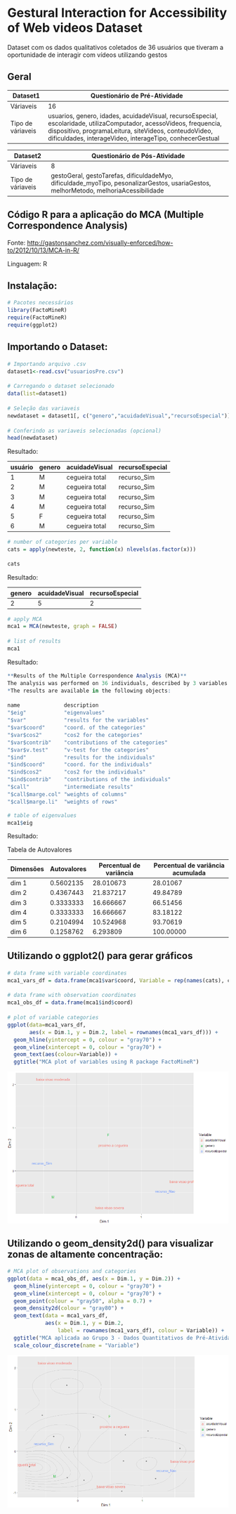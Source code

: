 Gestural Interaction for Accessibility of Web videos Dataset
=====================================

Dataset com os dados qualitativos coletados de 36 usuários que tiveram a oportunidade de interagir com vídeos utilizando gestos

Geral
----------

Dataset1 | Questionário de Pré-Atividade
------------ | -------------
Váriaveis | 16
Tipo de váriaveis | usuarios, genero, idades, acuidadeVisual, recursoEspecial, escolaridade, utilizaComputador, acessoVideos, frequencia, dispositivo, programaLeitura, siteVideos, conteudoVideo, dificuldades, interageVideo, interageTipo, conhecerGestual

Dataset2 | Questionário de Pós-Atividade
------------ | -------------
Váriaveis | 8
Tipo de váriaveis | gestoGeral, gestoTarefas, dificuldadeMyo, dificuldade_myoTipo, pesonalizarGestos, usariaGestos, melhorMetodo, melhoriaAcessibilidade

Código R para a aplicação do MCA (Multiple Correspondence Analysis)
----------

Fonte: http://gastonsanchez.com/visually-enforced/how-to/2012/10/13/MCA-in-R/

Linguagem: R

Instalação:
-------

``` r
# Pacotes necessários
library(FactoMineR)
require(FactoMineR)
require(ggplot2)
```
Importando o Dataset:
-------

``` r
# Importando arquivo .csv
dataset1<-read.csv("usuariosPre.csv")

# Carregando o dataset selecionado
data(list=dataset1)

# Seleção das variaveis
newdataset = dataset1[, c("genero","acuidadeVisual","recursoEspecial")]

# Conferindo as variaveis selecionadas (opcional)
head(newdataset)
```
Resultado:

usuário | genero | acuidadeVisual | recursoEspecial
------------ | ------------- | ------------- | ------------- 
1   |   M | cegueira total  |   recurso_Sim
2   |   M | cegueira total  |   recurso_Sim
3   |   M | cegueira total  |   recurso_Sim
4   |   M | cegueira total  |   recurso_Sim
5   |   F | cegueira total  |   recurso_Sim
6   |   M | cegueira total  |   recurso_Sim

``` r
# number of categories per variable
cats = apply(newteste, 2, function(x) nlevels(as.factor(x)))

cats
```
Resultado:

genero | acuidadeVisual | recursoEspecial
------------ | ------------- | -------------
2 | 5 | 2 

``` r
# apply MCA
mca1 = MCA(newteste, graph = FALSE)

# list of results
mca1
```
Resultado:

``` r
**Results of the Multiple Correspondence Analysis (MCA)**
The analysis was performed on 36 individuals, described by 3 variables
*The results are available in the following objects:

name              description                       
"$eig"            "eigenvalues"                     
"$var"            "results for the variables"       
"$var$coord"      "coord. of the categories"        
"$var$cos2"       "cos2 for the categories"         
"$var$contrib"    "contributions of the categories" 
"$var$v.test"     "v-test for the categories"       
"$ind"            "results for the individuals"     
"$ind$coord"      "coord. for the individuals"      
"$ind$cos2"       "cos2 for the individuals"        
"$ind$contrib"    "contributions of the individuals"
"$call"           "intermediate results"            
"$call$marge.col" "weights of columns"              
"$call$marge.li"  "weights of rows" 
```
``` r
# table of eigenvalues
mca1$eig
```
Resultado:

Tabela de Autovalores

Dimensões | Autovalores | Percentual de variância | Percentual de variância acumulada
------------ | ------------- | ------------- | -------------
dim 1 | 0.5602135    |          28.010673                |          28.01067
dim 2 | 0.4367443     |         21.837217                 |         49.84789
dim 3 | 0.3333333     |         16.666667                 |         66.51456
dim 4 | 0.3333333     |         16.666667                 |         83.18122
dim 5 | 0.2104994     |         10.524968        |                  93.70619
dim 6 | 0.1258762     |          6.293809         |                100.00000

Utilizando o ggplot2() para gerar gráficos 
-------
``` r
# data frame with variable coordinates
mca1_vars_df = data.frame(mca1$var$coord, Variable = rep(names(cats), cats))

# data frame with observation coordinates
mca1_obs_df = data.frame(mca1$ind$coord)

# plot of variable categories
ggplot(data=mca1_vars_df, 
       aes(x = Dim.1, y = Dim.2, label = rownames(mca1_vars_df))) +
  geom_hline(yintercept = 0, colour = "gray70") +
  geom_vline(xintercept = 0, colour = "gray70") +
  geom_text(aes(colour=Variable)) +
  ggtitle("MCA plot of variables using R package FactoMineR")
```
![alt text](https://github.com/marciofunes/gestural-interaction-for-accessibility-of-Web-videos-dataset/blob/master/plot1.png)

Utilizando o geom_density2d() para visualizar zonas de altamente concentração:
-------
``` r
# MCA plot of observations and categories
ggplot(data = mca1_obs_df, aes(x = Dim.1, y = Dim.2)) +
  geom_hline(yintercept = 0, colour = "gray70") +
  geom_vline(xintercept = 0, colour = "gray70") +
  geom_point(colour = "gray50", alpha = 0.7) +
  geom_density2d(colour = "gray80") +
  geom_text(data = mca1_vars_df, 
            aes(x = Dim.1, y = Dim.2, 
                label = rownames(mca1_vars_df), colour = Variable)) +
  ggtitle("MCA aplicada ao Grupo 3 - Dados Quantitativos de Pré-Atividade") +
  scale_colour_discrete(name = "Variable")
  ```
  ![alt text](https://github.com/marciofunes/gestural-interaction-for-accessibility-of-Web-videos-dataset/blob/master/plot2.png)

